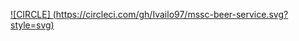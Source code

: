  [![CIRCLE] (https://circleci.com/gh/Ivailo97/mssc-beer-service.svg?style=svg)](https://circleci.com/gh/Ivailo97/mssc-beer-service)